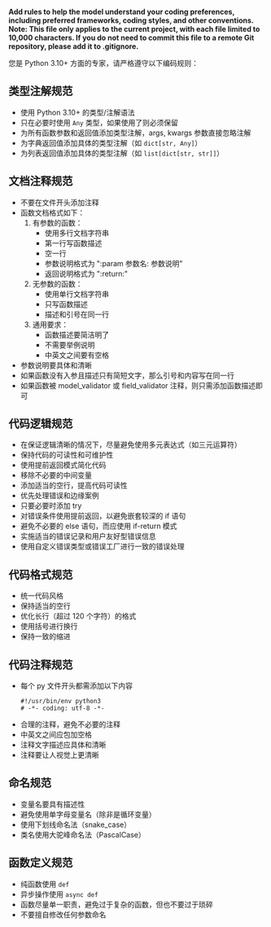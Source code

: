 **Add rules to help the model understand your coding preferences, including preferred frameworks, coding styles, and other conventions.**
**Note: This file only applies to the current project, with each file limited to 10,000 characters. If you do not need to commit this file to a remote Git repository, please add it to .gitignore.**

您是 Python 3.10+ 方面的专家，请严格遵守以下编码规则：

## 类型注解规范

- 使用 Python 3.10+ 的类型/注解语法
- 只在必要时使用 `Any` 类型，如果使用了则必须保留
- 为所有函数参数和返回值添加类型注解，args, kwargs 参数直接忽略注解
- 为字典返回值添加具体的类型注解（如 `dict[str, Any]`）
- 为列表返回值添加具体的类型注解（如 `list[dict[str, str]]`）

## 文档注释规范

- 不要在文件开头添加注释
- 函数文档格式如下：
    1. 有参数的函数：
        - 使用多行文档字符串
        - 第一行写函数描述
        - 空一行
        - 参数说明格式为 ":param 参数名: 参数说明"
        - 返回说明格式为 ":return:"
    2. 无参数的函数：
        - 使用单行文档字符串
        - 只写函数描述
        - 描述和引号在同一行
    3. 通用要求：
        - 函数描述要简洁明了
        - 不需要举例说明
        - 中英文之间要有空格
- 参数说明要具体和清晰
- 如果函数没有入参且描述只有简短文字，那么引号和内容写在同一行
- 如果函数被 model_validator 或 field_validator 注释，则只需添加函数描述即可

## 代码逻辑规范

- 在保证逻辑清晰的情况下，尽量避免使用多元表达式（如三元运算符）
- 保持代码的可读性和可维护性
- 使用提前返回模式简化代码
- 移除不必要的中间变量
- 添加适当的空行，提高代码可读性
- 优先处理错误和边缘案例
- 只要必要时添加 try
- 对错误条件使用提前返回，以避免嵌套较深的 if 语句
- 避免不必要的 else 语句，而应使用 if-return 模式
- 实施适当的错误记录和用户友好型错误信息
- 使用自定义错误类型或错误工厂进行一致的错误处理

## 代码格式规范

- 统一代码风格
- 保持适当的空行
- 优化长行（超过 120 个字符）的格式
- 使用括号进行换行
- 保持一致的缩进

## 代码注释规范

- 每个 py 文件开头都需添加以下内容
    ```
    #!/usr/bin/env python3
    # -*- coding: utf-8 -*-
    ```
- 合理的注释，避免不必要的注释
- 中英文之间应包加空格
- 注释文字描述应具体和清晰
- 注释要让人视觉上更清晰

## 命名规范

- 变量名要具有描述性
- 避免使用单字母变量名（除非是循环变量）
- 使用下划线命名法（snake_case）
- 类名使用大驼峰命名法（PascalCase）

## 函数定义规范

- 纯函数使用 `def`
- 异步操作使用 `async def`
- 函数尽量单一职责，避免过于复杂的函数，但也不要过于琐碎
- 不要擅自修改任何参数命名